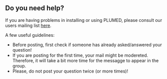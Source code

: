Do you need help?
-----------------------------

If you are having problems in installing or using PLUMED, please consult our users mailing list [here](https://groups.google.com/forum/#!forum/plumed-users).

A few useful guidelines:

* Before posting, first check if someone has already asked/answered your question!
* If you are posting for the first time, your mail might be modereted. Therefore, it will take a bit more time for the messagge to appear in the group.
* Please, do not post your question twice (or more times)!



